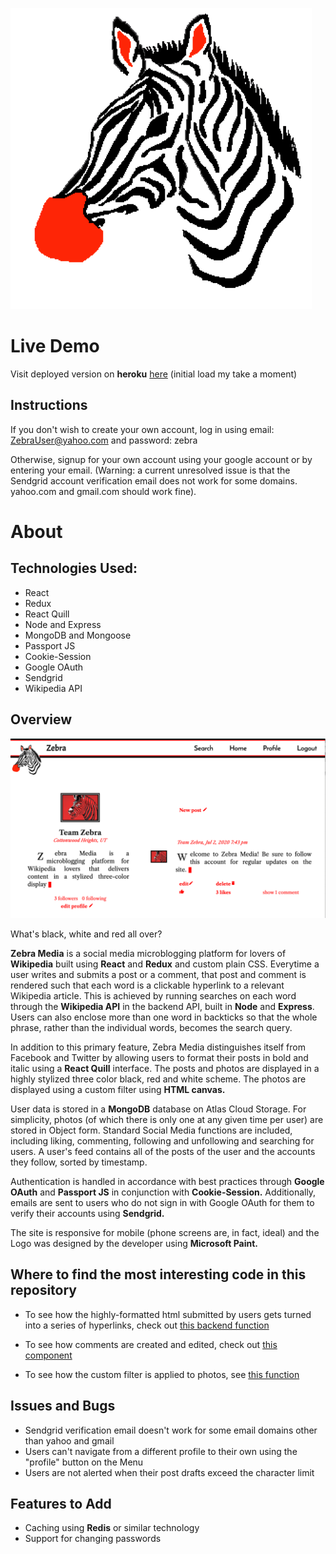![Zebra Logo](client/public/ZebraLogo.png)

# Live Demo

Visit deployed version on **heroku** [here](https://morning-refuge-68363.herokuapp.com/) (initial load my take a moment)

## Instructions

If you don't wish to create your own account, log in using email: ZebraUser@yahoo.com and password: zebra

Otherwise, signup for your own account using your google account or by entering your email.  (Warning: a current unresolved issue is that the Sendgrid account verification email does not work for some domains.  yahoo.com and gmail.com should work fine).

# About

## Technologies Used:

* React
* Redux
* React Quill
* Node and Express
* MongoDB and Mongoose
* Passport JS
* Cookie-Session
* Google OAuth
* Sendgrid
* Wikipedia API

## Overview

![Zebra Screen Grab](ZebraScreenGrab.png)

What's black, white and red all over?

**Zebra Media** is a social media microblogging platform for lovers of **Wikipedia** built using **React** and **Redux** and custom plain CSS.  Everytime a user writes and submits a post or a comment, that post and comment is rendered such that each word is a clickable hyperlink to a relevant Wikipedia article.  This is achieved by running searches on each word through the **Wikipedia API** in the backend API, built in **Node** and **Express**.  Users can also enclose more than one word in backticks so that the whole phrase, rather than the individual words, becomes the search query.

In addition to this primary feature, Zebra Media distinguishes itself from Facebook and Twitter by allowing users to format their posts in bold and italic using a **React Quill** interface.  The posts and photos are displayed in a highly stylized three color black, red and white scheme.  The photos are displayed using a custom filter using **HTML canvas.**

User data is stored in a **MongoDB** database on Atlas Cloud Storage.  For simplicity, photos (of which there is only one at any given time per user) are stored in Object form.  Standard Social Media functions are included, including liking, commenting, following and unfollowing and searching for users.  A user's feed contains all of the posts of the user and the accounts they follow, sorted by timestamp.

Authentication is handled in accordance with best practices through **Google OAuth** and **Passport JS** in conjunction with **Cookie-Session.**  Additionally, emails are sent to users who do not sign in with Google OAuth for them to verify their accounts using **Sendgrid.**

The site is responsive for mobile (phone screens are, in fact, ideal) and the Logo was designed by the developer using **Microsoft Paint.**

## Where to find the most interesting code in this repository

* To see how the highly-formatted html submitted by users gets turned into a series of hyperlinks, check out [this backend function](https://github.com/ZalmanKelber/Zebra/blob/master/services/getContentDisplay.js)

* To see how comments are created and edited, check out [this component](https://github.com/ZalmanKelber/Zebra/blob/master/client/src/components/Post.js)

* To see how the custom filter is applied to photos, see [this function](https://github.com/ZalmanKelber/Zebra/blob/master/client/src/utils/renderCanvas.js)

## Issues and Bugs

* Sendgrid verification email doesn't work for some email domains other than yahoo and gmail
* Users can't navigate from a different profile to their own using the "profile" button on the Menu
* Users are not alerted when their post drafts exceed the character limit

## Features to Add

* Caching using **Redis** or similar technology
* Support for changing passwords
